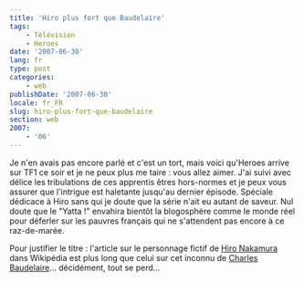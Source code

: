 ```yaml
---
title: 'Hiro plus fort que Baudelaire'
tags:
    - Télévision
    - Heroes
date: '2007-06-30'
lang: fr
type: post
categories:
    - web
publishDate: '2007-06-30'
locale: fr_FR
slug: hiro-plus-fort-que-baudelaire
section: web
2007:
    - '06'
---
```


Je n'en avais pas encore parlé et c'est un tort, mais voici qu'Heroes arrive sur TF1 ce soir et je ne peux plus me taire&nbsp;: vous allez aimer. J'ai suivi avec délice les tribulations de ces apprentis êtres hors-normes et je peux vous assurer que l'intrigue est haletante jusqu'au dernier épisode. Spéciale dédicace à Hiro sans qui je doute que la série n'ait eu autant de saveur. Nul doute que le "Yatta&nbsp;!" envahira bientôt la blogosphère comme le monde réel pour déferler sur les pauvres français qui ne s'attendent pas encore à ce raz-de-marée.

Pour justifier le titre&nbsp;: l'article sur le personnage fictif de [Hiro Nakamura](http://en.wikipedia.org/wiki/Hiro_Nakamura) dans Wikipédia est plus long que celui sur cet inconnu de [Charles Baudelaire](http://fr.wikipedia.org/wiki/Charles_Baudelaire)… décidément, tout se perd…